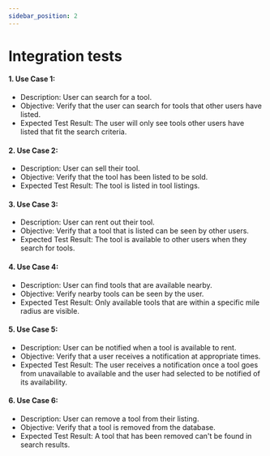 ```yaml
---
sidebar_position: 2
---
```

# Integration tests

#### 1. Use Case 1: 
- Description: User can search for a tool.
- Objective: Verify that the user can search for tools that other users have listed.
- Expected Test Result: The user will only see tools other users have listed that fit the search criteria.

#### 2. Use Case 2: 
- Description: User can sell their tool.
- Objective: Verify that the tool has been listed to be sold.
- Expected Test Result: The tool is listed in tool listings.

#### 3. Use Case 3: 
- Description: User can rent out their tool.
- Objective: Verify that a tool that is listed can be seen by other users.
- Expected Test Result: The tool is available to other users when they search for tools.

#### 4. Use Case 4: 
- Description: User can find tools that are available nearby.
- Objective: Verify nearby tools can be seen by the user.
- Expected Test Result: Only available tools that are within a specific mile radius are visible.

#### 5. Use Case 5:
- Description: User can be notified when a tool is available to rent.
- Objective: Verify that a user receives a notification at appropriate times.
- Expected Test Result: The user receives a notification once a tool goes from unavailable to available and the user had selected to be notified of its availability.

#### 6. Use Case 6:
- Description: User can remove a tool from their listing.
- Objective: Verify that a tool is removed from the database.
- Expected Test Result: A tool that has been removed can't be found in search results.
